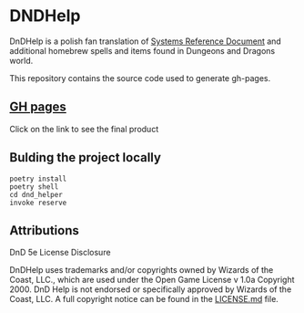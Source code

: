 # DNDHelp

DnDHelp is a polish fan translation of [Systems Reference Document] and additional
homebrew spells and items found in Dungeons and Dragons world.

This repository contains the source code used to generate gh-pages.

## [GH pages]
Click on the link to see the final product

## Bulding the project locally
```shell
poetry install
poetry shell
cd dnd_helper
invoke reserve
```

## Attributions

DnD 5e License Disclosure


DnDHelp uses trademarks and/or copyrights owned by Wizards of the Coast, LLC., which are
used under the Open Game License v 1.0a Copyright 2000. DnD Help is not
endorsed or specifically approved by Wizards of the Coast, LLC. A full
copyright notice can be found in the [LICENSE.md] file.



[Systems Reference Document]: https://dnd.wizards.com/resources/systems-reference-document
[LICENSE.md]: ./LICENSE.md 
[GH pages]: http://ciszko.github.io/DnDHelp